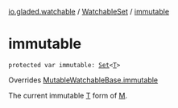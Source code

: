 [io.gladed.watchable](../index.md) / [WatchableSet](index.md) / [immutable](./immutable.md)

# immutable

`protected var immutable: `[`Set`](https://kotlinlang.org/api/latest/jvm/stdlib/kotlin.collections/-set/index.html)`<`[`T`](index.md#T)`>`

Overrides [MutableWatchableBase.immutable](../-mutable-watchable-base/immutable.md)

The current immutable [T](../-mutable-watchable-base/index.md#T) form of [M](../-mutable-watchable-base/index.md#M).


